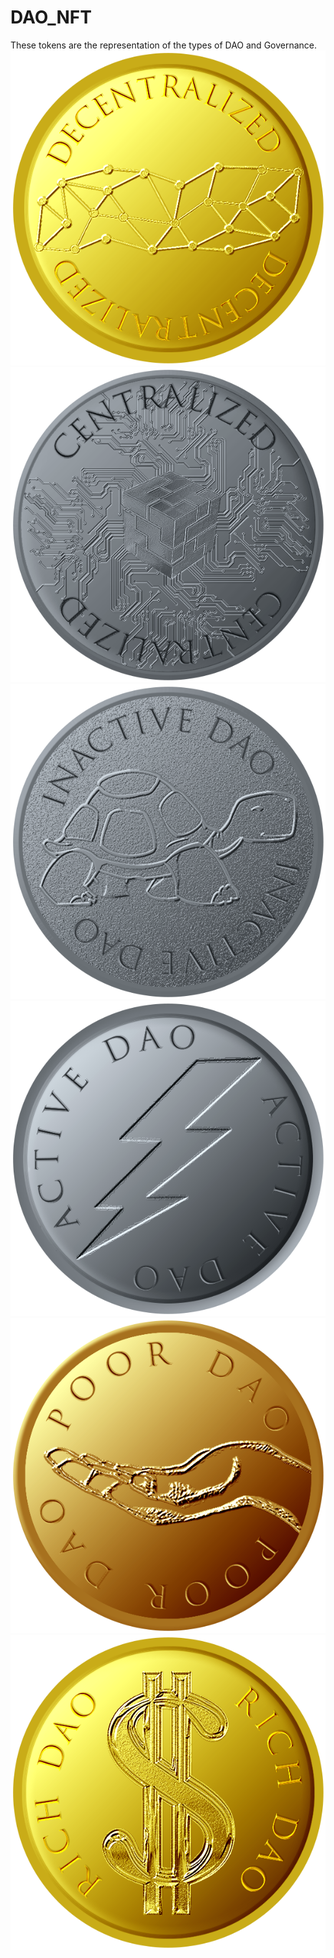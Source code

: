 # DAO_NFT

These tokens are the representation of the types of DAO and Governance.
![](https://github.com/the-hack-god/DAO_NFT/blob/main/decentralized.png)
![](https://github.com/the-hack-god/DAO_NFT/blob/main/centralized.png)
![](https://github.com/the-hack-god/DAO_NFT/blob/main/inactive%20dao.png)
![](https://github.com/the-hack-god/DAO_NFT/blob/main/active%20dao.png)
![](https://github.com/the-hack-god/DAO_NFT/blob/main/poor%20dao.png)
![](https://github.com/the-hack-god/DAO_NFT/blob/main/rich%20dao.png)
